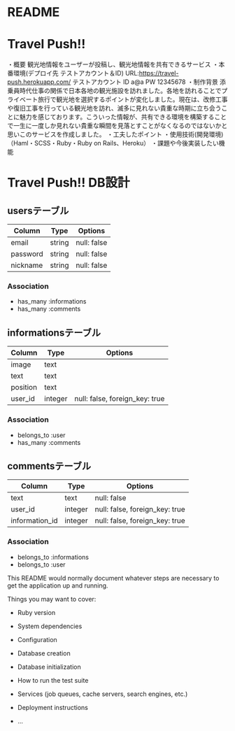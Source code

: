 # README

# Travel Push!!
・概要 
  観光地情報をユーザーが投稿し、観光地情報を共有できるサービス
・本番環境(デプロイ先 テストアカウント＆ID)
  URL:https://travel-push.herokuapp.com/
  テストアカウント
  ID a@a
  PW 12345678
・制作背景
  添乗員時代仕事の関係で日本各地の観光施設を訪れました。各地を訪れることでプライベート旅行で観光地を選択するポイントが変化しました。現在は、改修工事や復旧工事を行っている観光地を訪れ、滅多に見れない貴重な時期に立ち会うことに魅力を感じております。こういった情報が、共有できる環境を構築することで一生に一度しか見れない貴重な瞬間を見落とすことがなくなるのではないかと思いこのサービスを作成しました。
・工夫したポイント
・使用技術(開発環境)
  （Haml・SCSS・Ruby・Ruby on Rails、Heroku）
・課題や今後実装したい機能

# Travel Push!! DB設計
## usersテーブル
|Column|Type|Options|
|------|----|-------|
|email|string|null: false|
|password|string|null: false|
|nickname|string|null: false|
### Association
- has_many :informations
- has_many :comments

## informationsテーブル
|Column|Type|Options|
|------|----|-------|
|image|text||
|text|text||
|position|text||
|user_id|integer|null: false, foreign_key: true|
### Association
- belongs_to :user
- has_many :comments

## commentsテーブル
|Column|Type|Options|
|------|----|-------|
|text|text|null: false|
|user_id|integer|null: false, foreign_key: true|
|information_id|integer|null: false, foreign_key: true|
### Association
- belongs_to :informations
- belongs_to :user

This README would normally document whatever steps are necessary to get the
application up and running.

Things you may want to cover:

* Ruby version

* System dependencies

* Configuration

* Database creation

* Database initialization

* How to run the test suite

* Services (job queues, cache servers, search engines, etc.)

* Deployment instructions

* ...
